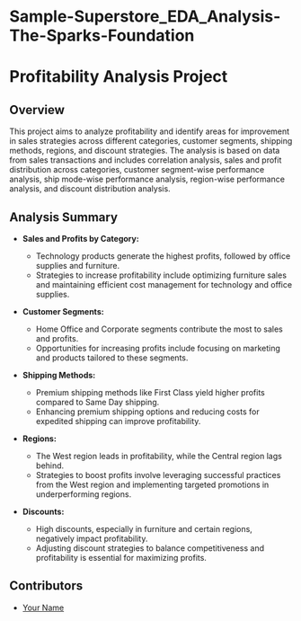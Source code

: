 # Sample-Superstore_EDA_Analysis-The-Sparks-Foundation
# Profitability Analysis Project 
## Overview
This project aims to analyze profitability and identify areas for improvement in sales strategies across different categories, customer segments, shipping methods, regions, and discount strategies. The analysis is based on data from sales transactions and includes correlation analysis, sales and profit distribution across categories, customer segment-wise performance analysis, ship mode-wise performance analysis, region-wise performance analysis, and discount distribution analysis.

## Analysis Summary
- **Sales and Profits by Category:**
  - Technology products generate the highest profits, followed by office supplies and furniture.
  - Strategies to increase profitability include optimizing furniture sales and maintaining efficient cost management for technology and office supplies.

- **Customer Segments:**
  - Home Office and Corporate segments contribute the most to sales and profits.
  - Opportunities for increasing profits include focusing on marketing and products tailored to these segments.

- **Shipping Methods:**
  - Premium shipping methods like First Class yield higher profits compared to Same Day shipping.
  - Enhancing premium shipping options and reducing costs for expedited shipping can improve profitability.

- **Regions:**
  - The West region leads in profitability, while the Central region lags behind.
  - Strategies to boost profits involve leveraging successful practices from the West region and implementing targeted promotions in underperforming regions.

- **Discounts:**
  - High discounts, especially in furniture and certain regions, negatively impact profitability.
  - Adjusting discount strategies to balance competitiveness and profitability is essential for maximizing profits.

## Contributors
- [Your Name](https://github.com/anurashikvk)
